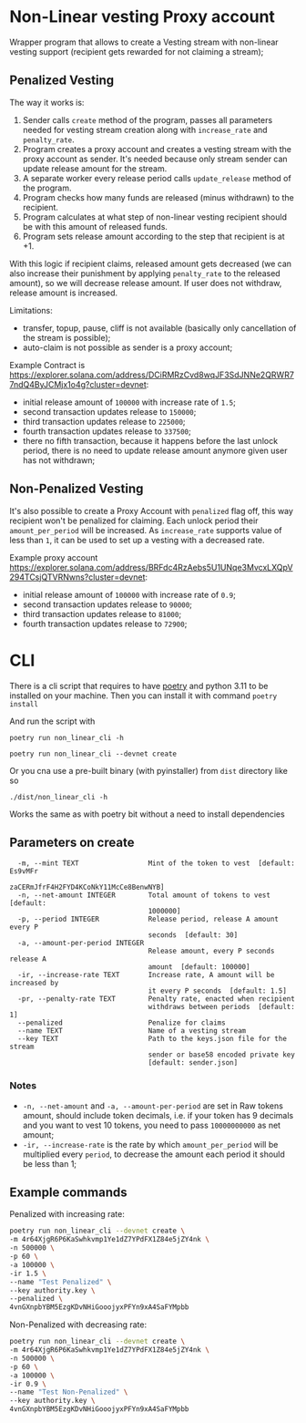 # Non-Linear vesting Proxy account

Wrapper program that allows to create a Vesting stream with non-linear vesting support (recipient gets rewarded for not claiming a stream);

## Penalized Vesting

The way it works is:

1. Sender calls `create` method of the program, passes all parameters needed for vesting stream creation along with `increase_rate` and `penalty_rate`.
2. Program creates a proxy account and creates a vesting stream with the proxy account as sender. It's needed because only stream sender can update release amount for the stream.
3. A separate worker every release period calls `update_release` method of the program.
4. Program checks how many funds are released (minus withdrawn) to the recipient.
5. Program calculates at what step of non-linear vesting recipient should be with this amount of released funds.
6. Program sets release amount according to the step that recipient is at +1.

With this logic if recipient claims, released amount gets decreased (we can also increase their punishment by applying `penalty_rate` to the released amount), so we will decrease release amount. If user does not withdraw, release amount is increased.

Limitations:
- transfer, topup, pause, cliff is not available (basically only cancellation of the stream is possible);
- auto-claim is not possible as sender is a proxy account;

Example Contract is https://explorer.solana.com/address/DCiRMRzCvd8wqJF3SdJNNe2QRWR77ndQ4ByJCMjx1o4g?cluster=devnet:
- initial release amount of `100000` with increase rate of `1.5`;
- second transaction updates release to `150000`; 
- third transaction updates release to `225000`; 
- fourth transaction updates release to `337500`; 
- there no fifth transaction, because it happens before the last unlock period, there is no need to update release amount anymore given user has not withdrawn;

## Non-Penalized Vesting

It's also possible to create a Proxy Account with `penalized` flag off, this way recipient won't be penalized for claiming.
Each unlock period their `amount_per_period` will be increased. 
As `increase_rate` supports value of less than `1`, it can be used to set up a vesting with a decreased rate.

Example proxy account https://explorer.solana.com/address/BRFdc4RzAebs5U1UNqe3MvcxLXQpV294TCsjQTVRNwns?cluster=devnet:
- initial release amount of `100000` with increase rate of `0.9`;
- second transaction updates release to `90000`;
- third transaction updates release to `81000`;
- fourth transaction updates release to `72900`;

# CLI

There is a cli script that requires to have [poetry](https://python-poetry.org/docs/#installation) and python 3.11 to be installed on your machine. Then you can install it with command
```poetry install```

And run the script with

```poetry run non_linear_cli -h```

```poetry run non_linear_cli --devnet create```

Or you cna use a pre-built binary (with pyinstaller) from `dist` directory like so 

```./dist/non_linear_cli -h```

Works the same as with poetry bit without a need to install dependencies

## Parameters on create

```
  -m, --mint TEXT                 Mint of the token to vest  [default: Es9vMFr
                                  zaCERmJfrF4H2FYD4KCoNkY11McCe8BenwNYB]
  -n, --net-amount INTEGER        Total amount of tokens to vest  [default:
                                  1000000]
  -p, --period INTEGER            Release period, release A amount every P
                                  seconds  [default: 30]
  -a, --amount-per-period INTEGER
                                  Release amount, every P seconds release A
                                  amount  [default: 100000]
  -ir, --increase-rate TEXT       Increase rate, A amount will be increased by
                                  it every P seconds  [default: 1.5]
  -pr, --penalty-rate TEXT        Penalty rate, enacted when recipient
                                  withdraws between periods  [default: 1]
  --penalized                     Penalize for claims
  --name TEXT                     Name of a vesting stream
  --key TEXT                      Path to the keys.json file for the stream
                                  sender or base58 encoded private key
                                  [default: sender.json]
```

### Notes

- `-n, --net-amount` and `-a, --amount-per-period` are set in Raw tokens amount, should include token decimals, i.e. if your token has 9 decimals and you want to vest 10 tokens, you need to pass `10000000000` as net amount;
- `-ir, --increase-rate` is the rate by which `amount_per_period` will be multiplied every `period`, to decrease the amount each period it should be less than 1;

## Example commands

Penalized with increasing rate:
```bash
poetry run non_linear_cli --devnet create \
-m 4r64XjgR6P6KaSwhkvmp1Ye1dZ7YPdFX1Z84e5jZY4nk \
-n 500000 \
-p 60 \
-a 100000 \
-ir 1.5 \
--name "Test Penalized" \
--key authority.key \
--penalized \
4vnGXnpbYBM5EzgKDvNHiGooojyxPFYn9xA4SaFYMpbb
```

Non-Penalized with decreasing rate:
```bash
poetry run non_linear_cli --devnet create \
-m 4r64XjgR6P6KaSwhkvmp1Ye1dZ7YPdFX1Z84e5jZY4nk \
-n 500000 \
-p 60 \
-a 100000 \
-ir 0.9 \
--name "Test Non-Penalized" \
--key authority.key \
4vnGXnpbYBM5EzgKDvNHiGooojyxPFYn9xA4SaFYMpbb
```
